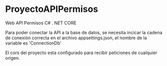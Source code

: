 # ProyectoAPIPermisos
Web API Permisos C# . NET CORE


Para poder conectar la API a la base de datos, se necesita incicar la cadena de conexión correcta en el archivo appsettings.json, el nombre de la variable es 'ConnectionDb'

El cors del proyecto esta configurado para recibir peticiones de cualquier origen.
